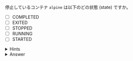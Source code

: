 停止しているコンテナ `alpine` は以下のどの状態 (state) ですか。

- [ ] COMPLETED
- [ ] EXITED
- [ ] STOPPED
- [ ] RUNNING
- [ ] STARTED

<details>
  <summary>Hints</summary>

`docker container ls -a` コマンドを実行して STATES 列を確認します。

</details>

<details>
  <summary>Answer</summary>

EXITED

</details>

